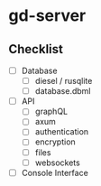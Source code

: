 # gd-server

## Checklist

- [ ] Database
  - [ ] diesel / rusqlite
  - [ ] database.dbml
- [ ] API
  - [ ] graphQL
  - [ ] axum
  - [ ] authentication
  - [ ] encryption
  - [ ] files
  - [ ] websockets
- [ ] Console Interface